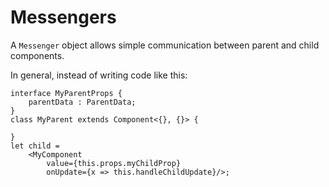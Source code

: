 # Messengers
A `Messenger` object allows simple communication between parent and child components.

In general, instead of writing code like this:

	interface MyParentProps {
		parentData : ParentData;
	}
	class MyParent extends Component<{}, {}> {
	
	}
	let child = 
		<MyComponent 
			value={this.props.myChildProp} 
			onUpdate={x => this.handleChildUpdate}/>;
			
	
